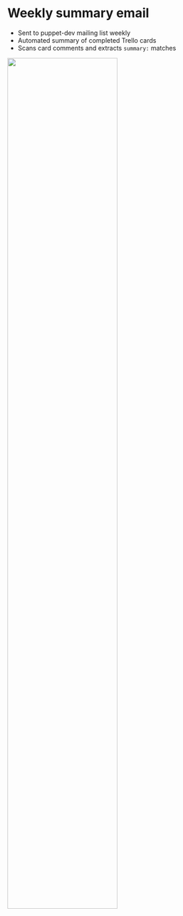 <!SLIDE>
# Weekly summary email

 * Sent to puppet-dev mailing list weekly
 * Automated summary of completed Trello cards
 * Scans card comments and extracts `summary:` matches

<img align=center width="70%" src="image/_images/community_summary_header.png">
